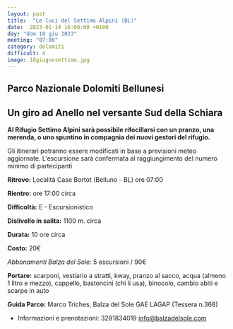 ```yaml
---
layout: post
title:  "Le luci del Settimo Alpini (BL)"
date:  2023-01-14 16:00:00 +0100
day: "dom 18 giu 2023"
meeting: "07:00"
category: dolomiti 
difficult: 4
image: 18giugnosettimo.jpg
---
```


## Parco Nazionale Dolomiti Bellunesi
## Un giro ad Anello nel versante Sud della Schiara 



**Al Rifugio Settimo Alpini sarà possibile rifocillarsi con un pranzo, una merenda, o uno spuntino in compagnia dei nuovi gestori del rifugio.**

Gli itinerari potranno essere modificati in base a previsioni meteo aggiornate.
L'escursione sarà confermata al raggiungimento del numero minimo di partecipanti

**Ritrovo:** Località Case Bortot (Belluno - BL) ore 07:00

**Rientro:** ore 17:00 circa 

**Difficoltà:** E - Escursionistico

**Dislivello in salita:**  1100 m. circa

**Durata:** 10 ore circa

**Costo:** 20€

*Abbonamenti Balza del Sole:* 5 escursioni / 90€

**Portare:** scarponi, vestiario a stratti, kway, pranzo al sacco, acqua (almeno 1 litro e mezzo), cappello, bastoncini (chi li usa), binocolo, cambio abiti e scarpe in auto

**Guida Parco:** Marco Triches, Balza del Sole GAE LAGAP (Tessera n.368)
* Informazioni e prenotazioni:    3281834019    info@balzadelsole.com 
